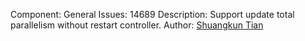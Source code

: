 Component: General
Issues: 14689
Description: Support update total parallelism without restart controller.
Author: [Shuangkun Tian](https://github.com/shuangkun)
